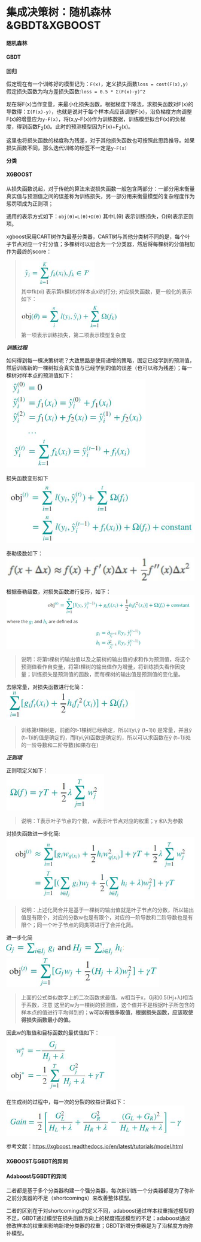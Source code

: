 集成决策树：随机森林&GBDT&XGBOOST
====
#### 随机森林 ####


#### GBDT ####
**回归**

假定现在有一个训练好的模型记为：```F(x)```，定义损失函数```loss = cost(F(x),y)``` 假定损失函数为均方差损失函数:```loss = 0.5 * Σ(F(x)-y)^2 ```

现在将F(x)当作变量，来最小化损失函数。根据梯度下降法，求损失函数对F(x)的导数得：``` Σ(F(x)-y) ```，也就是说对于每个样本点应该调整F(x)，沿负梯度方向调整F(x)的增量应为``` y-F(x) ```，将(x,y-F(x))作为训练数据，训练模型拟合F(x)的负梯度，得到函数F<sub>2</sub>(x)。此时的预测模型因为F(x)+F<sub>2</sub>(x)。

这里也将损失函数的梯度称为残差，对于其他损失函数也可按照此思路推导。如果损失函数不同，那么迭代训练的标签不一定是```y-F(x)```


**分类**



#### XGBOOST ####
从损失函数说起，对于传统的算法来说损失函数一般包含两部分：一部分用来衡量真实值与预测值之间的误差称为训练损失，另一部分用来衡量模型的复杂程度作为惩罚项成为正则项；

通用的表示方式如下：```obj(θ)=L(θ)+Ω(θ)``` 其中L(θ) 表示训练损失，Ω(θ)表示正则项。

xgboost采用CART树作为最基分类器，CART树与其他分类树不同的是，每个叶子节点对应一个打分值；多棵树可以组合为一个分类器，然后将每棵树的分值相加作为最终的score：
>![模型打分](/docs/ml/images/8-1.jpg)  <br>其中fk(xi) 表示第k棵树对样本点xi的打分; 
对应损失函数，更一般化的表示如下：<br>![损失函数](/docs/ml/images/8-2.jpg)<br>
第一项表示训练损失，第二项表示模型复杂度

***训练过程***

如何得到每一棵决策树呢？大致思路是使用递增的策略，固定已经学到的预测值，然后训练新的一棵树拟合真实值与已经学到的值的误差（也可以称为残差）；每一棵树对样本点的预测值如下：<br>![训练过程](/docs/ml/images/8-3.jpg)

损失函数变形如下<br>
![损失函数](/docs/ml/images/8-4.jpg)

泰勒级数如下：<br>
![泰勒级数](/docs/ml/images/8-5.jpg)

根据泰勒级数，对损失函数进行变形，如下：<br>
![损失函数](/docs/ml/images/8-6.jpg)
>说明：将第t棵树的输出值以及之前树的输出值的求和作为预测值，将这个预测值看作自变量，将第t棵树的输出值作为增量，将训练损失看作因变量；训练损失是预测值的函数，而每棵树的输出值是预测值的变化量。

去除常量，对损失函数进行化简：<br>
![损失函数](/docs/ml/images/8-7.jpg)
>训练第t棵树是，前面的t-1棵树已经确定，所以l(yi,ŷ (t−1)i) 是常量，并且ŷ (t−1)i的值是确定的，而l(yi,ŷi)函数是确定的，所以可以求函数在ŷ (t−1)i处的一阶导数和二阶导数(如果存在)

***正则项***

正则项定义如下：<br>
![正则项](/docs/ml/images/8-8.jpg)
>说明：T表示叶子节点的个数，w表示叶节点对应的权重；γ 和λ为参数

对损失函数进一步化简:<br>
![损失函数](/docs/ml/images/8-9.jpg)
>说明：上述化简合并是基于一棵树的输出值就是叶子节点的分数，所以输出值是有限个，对应的分数w也是有限个，对应的一阶导数和二阶导数也是有限个；同一个叶子节点的同类项进行了合并化简。

进一步化简<br>
![损失函数](/docs/ml/images/8-10.jpg)<br>
![损失函数](/docs/ml/images/8-11.jpg)
> 上面的公式类似数学上的二次函数求最值。w相当于x，Gj和0.5(Hj+λ)相当于系数，注意 这里的w为一棵树的预测值，这个值并不是根据叶子所包含的样本点的值进行平均得到的；**w可以有很多取值，根据损失函数，应该取使得损失函数最小的值。**

因此w的取值和目标函数的最优值如下：<br>
![损失函数](/docs/ml/images/8-12.jpg)

在生成树的过程中，每一次的分裂的收益计算如下：<br>
![分裂收益](/docs/ml/images/8-13.jpg)

参考文献：https://xgboost.readthedocs.io/en/latest/tutorials/model.html

#### XGBOOST与GBDT的异同 ####

#### Adaboost与GBDT的异同 ####
二者都是基于多个分类器构建一个强分类器，每次新训练一个分类器都是为了弥补之前分类器的不足（shortcomings）来改善整体模型。

二者的区别在于对shortcomings的定义不同，adaboost通过样本权重描述模型的不足，GBDT通过模型在损失函数方向上的梯度描述模型的不足；adaboost通过修改样本的权重来影响新增分类器的权重；GBDT新增分类器是为了沿梯度方向弥补模型。
